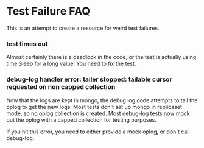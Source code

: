 Test Failure FAQ
================

This is an attempt to create a resource for weird test failures.

### test times out

Almost certainly there is a deadlock in the code, or the test is actually
using time.Sleep for a long value. You need to fix the test.


### debug-log handler error: tailer stopped: tailable cursor requested on non capped collection

Now that the logs are kept in mongo, the debug log code attempts to tail
the oplog to get the new logs. Most tests don't set up mongo in replicaset
mode, so no oplog collection is created. Most debug-log tests now mock out
the oplog with a capped collection for testing purposes.

If you hit this error, you need to either provide a mock oplog, or don't call
debug-log.

